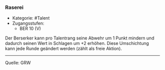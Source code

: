 ### Raserei

- Kategorie: #Talent
- Zugangsstufen:
  - BER 10 (V)

Der Berserker kann pro Talentrang seine Abwehr um 1 Punkt mindern und dadurch seinen Wert in Schlagen um +2 erhöhen. Diese Umschichtung kann jede Runde geändert werden (zählt als freie Aktion).

---

Quelle: GRW
